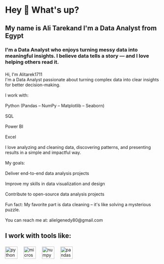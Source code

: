 <h1 align="left">Hey 👋 What's up?</h1>

###

<h2 align="left">My name is Ali Tarekand I'm a Data Analyst from Egypt</h2>

###

<h3 align="left">I'm a Data Analyst who enjoys turning messy data into meaningful insights. I believe data tells a story — and I love helping others read it.</h3>

###

<p align="left">Hi, I'm Alitarek1711<br>I'm a Data Analyst passionate about turning complex data into clear insights for better decision-making.<br><br>I work with:<br><br>Python (Pandas – NumPy – Matplotlib – Seaborn)<br><br>SQL<br><br>Power BI<br><br>Excel<br><br>I love analyzing and cleaning data, discovering patterns, and presenting results in a simple and impactful way.<br><br>My goals:<br><br>Deliver end-to-end data analysis projects<br><br>Improve my skills in data visualization and design<br><br>Contribute to open-source data analysis projects<br><br>Fun fact: My favorite part is data cleaning – it's like solving a mysterious puzzle.<br><br>You can reach me at: alielgenedy80@gmail.com</p>

###

<h2 align="left">I work with tools like:</h2>

###

<div align="left">
  <img src="https://cdn.jsdelivr.net/gh/devicons/devicon/icons/python/python-original.svg" height="40" alt="python logo"  />
  <img width="12" />
  <img src="https://cdn.jsdelivr.net/gh/devicons/devicon/icons/microsoftsqlserver/microsoftsqlserver-plain.svg" height="40" alt="microsoftsqlserver logo"  />
  <img width="12" />
  <img src="https://cdn.jsdelivr.net/gh/devicons/devicon/icons/numpy/numpy-original.svg" height="40" alt="numpy logo"  />
  <img width="12" />
  <img src="https://cdn.jsdelivr.net/gh/devicons/devicon/icons/pandas/pandas-original.svg" height="40" alt="pandas logo"  />
</div>

###
